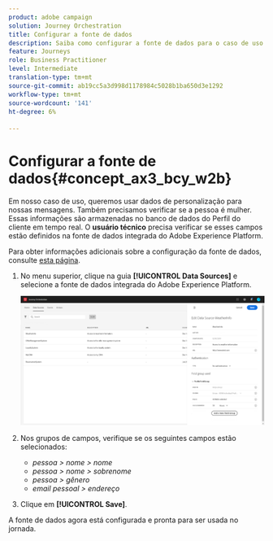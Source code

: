 ```yaml
---
product: adobe campaign
solution: Journey Orchestration
title: Configurar a fonte de dados
description: Saiba como configurar a fonte de dados para o caso de uso simples do jornada
feature: Journeys
role: Business Practitioner
level: Intermediate
translation-type: tm+mt
source-git-commit: ab19cc5a3d998d1178984c5028b1ba650d3e1292
workflow-type: tm+mt
source-wordcount: '141'
ht-degree: 6%

---
```



# Configurar a fonte de dados{#concept_ax3_bcy_w2b}

Em nosso caso de uso, queremos usar dados de personalização para nossas mensagens. Também precisamos verificar se a pessoa é mulher. Essas informações são armazenadas no banco de dados do Perfil do cliente em tempo real. O **usuário técnico** precisa verificar se esses campos estão definidos na fonte de dados integrada do Adobe Experience Platform.

Para obter informações adicionais sobre a configuração da fonte de dados, consulte [esta página](../datasource/about-data-sources.md).

1. No menu superior, clique na guia **[!UICONTROL Data Sources]** e selecione a fonte de dados integrada do Adobe Experience Platform.

   ![](../assets/journey23.png)

1. Nos grupos de campos, verifique se os seguintes campos estão selecionados:

   * _pessoa > nome > nome_
   * _pessoa > nome > sobrenome_
   * _pessoa > gênero_
   * _email pessoal > endereço_

1. Clique em **[!UICONTROL Save]**.

A fonte de dados agora está configurada e pronta para ser usada no jornada.
